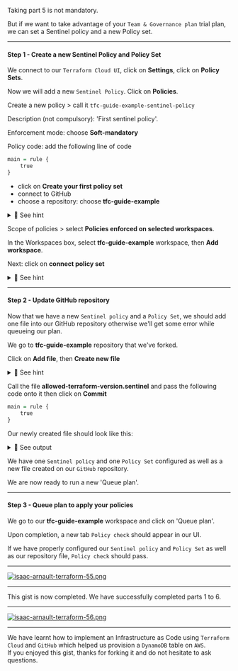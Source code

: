 Taking part 5 is not mandatory.<br>

But if we want to take advantage of your `Team & Governance plan` trial plan, we can set a Sentinel policy and a new Policy set.

<hr>

#### Step 1 - Create a new Sentinel Policy and Policy Set

We connect to our `Terraform Cloud UI`, click on <b>Settings</b>, click on <b>Policy Sets</b>.<br>

Now we will add a new `Sentinel Policy`. Click on <b>Policies</b>.<br>

Create a new policy > call it `tfc-guide-example-sentinel-policy`<br>

Description (not compulsory): 'First sentinel policy'.<br>

Enforcement mode: choose <b>Soft-mandatory</b><br>

Policy code: add the following line of code<br>

```r
main = rule {
	true
}
```
- click on <b>Create your first policy set</b>
- connect to GitHub
- choose a repository: choose <b>tfc-guide-example</b>

<details>
<summary>🔴 See hint</summary>
<p>
  
[![isaac-arnault-terraform-31.jpg](https://i.postimg.cc/T1jgdkTC/isaac-arnault-terraform-31.jpg)](https://postimg.cc/YL9h8zGW)

</p>
</details>

Scope of policies > select <b>Policies enforced on selected workspaces</b>.<br>

In the Workspaces box, select <b>tfc-guide-example</b> workspace, then <b>Add workspace</b>.

Next: click on <b>connect policy set</b><br>

<details>
<summary>🔴 See hint</summary>
<p>

[![isaac-arnault-terraform-50.png](https://i.postimg.cc/XYVrPMDH/isaac-arnault-terraform-50.png)](https://postimg.cc/vcN81Kyf)

</p>
</details>

<hr>

#### Step 2 - Update GitHub repository

Now that we have a new `Sentinel policy` and a `Policy Set`, we should add one file into our GitHub repository otherwise we'll get some error while queueing our plan.<br>

We go to <b>tfc-guide-example</b> repository that we've forked.<br>

Click on <b>Add file</b>, then <b>Create new file</b>

<details>
<summary>🔴 See hint</summary>
<p>

[![isaac-arnault-terraform-53.jpg](https://i.postimg.cc/PJ2grwT8/isaac-arnault-terraform-53.jpg)](https://postimg.cc/N22JdLyg)

</p>
</details>

Call the file <b>allowed-terraform-version.sentinel</b> and pass the following code onto it then click on <b>Commit</b><br>

```r
main = rule {
	true
}
```

Our newly created file should look like this:

<details>
<summary>🔵 See output</summary>
<p>
	
[![isaac-arnault-terraform-57.png](https://i.postimg.cc/tg6j4CrC/isaac-arnault-terraform-57.png)](https://postimg.cc/mcTqdRf0)

</p>
</details>

We have one `Sentinel policy` and one `Policy Set` configured as well as a new file created on our `GitHub` repository.<br>

We are now ready to run a new 'Queue plan'.

<hr>

#### Step 3 - Queue plan to apply your policies

We go to our <b>tfc-guide-example</b> workspace and click on 'Queue plan'.<br>

Upon completion, a new tab `Policy check` should appear in our UI.<br>

If we have properly configured our `Sentinel policy` and `Policy Set` as well as our repository file, `Policy check` should pass.

<hr>

[![isaac-arnault-terraform-55.png](https://i.postimg.cc/qqMFYvyB/isaac-arnault-terraform-55.png)](https://postimg.cc/47qwHZWj)

<hr>

This gist is now completed. We have successfully completed parts 1 to 6.

<hr>

[![isaac-arnault-terraform-56.png](https://i.postimg.cc/ncr5GMn0/isaac-arnault-terraform-56.png)](https://postimg.cc/mtx8bLzH)

<hr>

We have learnt how to implement an Infrastructure as Code using `Terraform Cloud` and `GitHub` which helped us provision a `DynamoDB` table on `AWS`.<br>
If you enjoyed this gist, thanks for forking it and do not hesitate to ask questions. 
